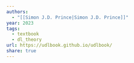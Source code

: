 ```yaml
---
authors:
  - "[[Simon J.D. Prince|Simon J.D. Prince]]"
year: 2023
tags:
  - textbook
  - dl_theory
url: https://udlbook.github.io/udlbook/
share: true
---
```



